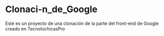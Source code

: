 # Clonaci-n_de_Google
Este es un proyecto de una clonación de la parte del front-end de Google creado en TecnolochicasPro 
